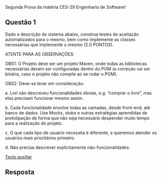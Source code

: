 Segunda Prova da matéria CES-29 Engenharia de Software!

## Questão 1

Dado a descrição do sistema abaixo, construa testes de aceitação automatizados para o mesmo, bem como implemente as classes necessárias que implemente o mesmo (2.0 PONTOS). 

ATENTE PARA AS OBSERVAÇÕES:

OBS1: O Projeto deve ser um projeto Maven, onde todas as bibliotecas necessárias devem ser configuradas dentro do POM (a correção vai ser binária, caso o projeto não compile ao se rodar o POM).

OBS2: Deve-se levar em consideração:

a.	Lori não descreveu funcionalidades óbvias, e.g. “comprar o livro”, mas elas precisam funcionar mesmo assim.

b.	Cada funcionalidade envolve todas as camadas, desde front-end, até banco de dados. Use Mocks, stubs e outras estratégias aprendidas de prototipação de forma que não seja necessário despender muito tempo para a realização do projeto.

c.	O que cada tipo de usuário necessita é diferente, e queremos atender os usuários mais prioritários primeiro.

d.	Não precisa descrever explicitamente não-funcionalidades.

[Texto auxiliar](TEXTO.md)

## Resposta
